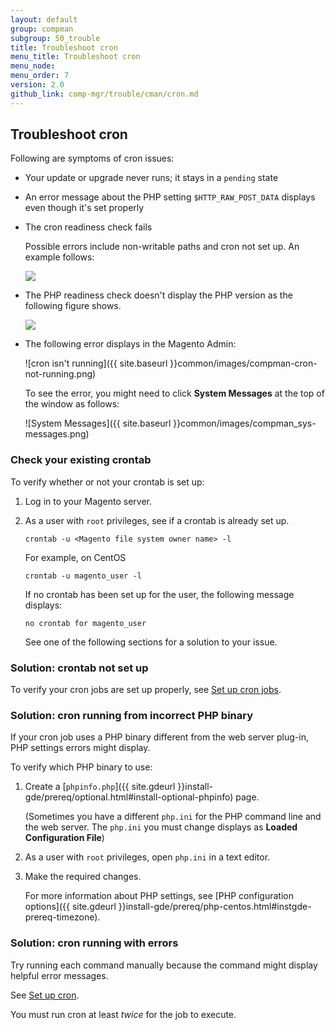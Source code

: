 ```yaml
---
layout: default
group: compman
subgroup: 50_trouble
title: Troubleshoot cron
menu_title: Troubleshoot cron
menu_node: 
menu_order: 7
version: 2.0
github_link: comp-mgr/trouble/cman/cron.md
---
```


<h2 id="trouble-cron">Troubleshoot cron</h2>
Following are symptoms of cron issues:

*	Your update or upgrade never runs; it stays in a `pending` state
*	An error message about the PHP setting `$HTTP_RAW_POST_DATA` displays even though it's set properly
*	The cron readiness check fails

	Possible errors include non-writable paths and cron not set up. An example follows:

	<img src="{{ site.baseurl }}common/images/upgr-tshoot-no-cron2.png">
*	The PHP readiness check doesn't display the PHP version as the following figure shows.

	<img src="{{ site.baseurl }}common/images/upgr-tshoot-no-cron.png">
*	The following error displays in the Magento Admin:

	![cron isn't running]({{ site.baseurl }}common/images/compman-cron-not-running.png)

	To see the error, you might need to click **System Messages** at the top of the window as follows:

	![System Messages]({{ site.baseurl }}common/images/compman_sys-messages.png)

<h3 id="trouble-cron-check">Check your existing crontab</h3>
To verify whether or not your crontab is set up:

1.	Log in to your Magento server.
1.	As a user with `root` privileges, see if a crontab is already set up.

		crontab -u <Magento file system owner name> -l

	For example, on CentOS

		crontab -u magento_user -l

	If no crontab has been set up for the user, the following message displays:

		no crontab for magento_user

	See one of the following sections for a solution to your issue.

<h3 id="trouble-cron-none">Solution: crontab not set up</h3>
To verify your cron jobs are set up properly, see <a href="{{ site.gdeurl }}install-gde/install/post-install-config.html#post-install-cron">Set up cron jobs</a>.

### Solution: cron running from incorrect PHP binary
If your cron job uses a PHP binary different from the web server plug-in, PHP settings errors might display.

To verify which PHP binary to use:

1.	Create a [`phpinfo.php`]({{ site.gdeurl }}install-gde/prereq/optional.html#install-optional-phpinfo) page.

	(Sometimes you have a different `php.ini` for the PHP command line and the web server. The `php.ini` you must change displays as **Loaded Configuration File**)

2.	As a user with `root` privileges, open `php.ini` in a text editor.
3.	Make the required changes.

	For more information about PHP settings, see [PHP configuration options]({{ site.gdeurl }}install-gde/prereq/php-centos.html#instgde-prereq-timezone).

<h3 id="trouble-cron-errors">Solution: cron running with errors</h3>
Try running each command manually because the command might display helpful error messages.

See <a href="{{ site.gdeurl }}install-gde/install/post-install-config.html#post-install-cron">Set up cron</a>.

<div class="bs-callout bs-callout-info" id="info">
	<p>You must run cron at least <em>twice</em> for the job to execute.</p>
</div>

